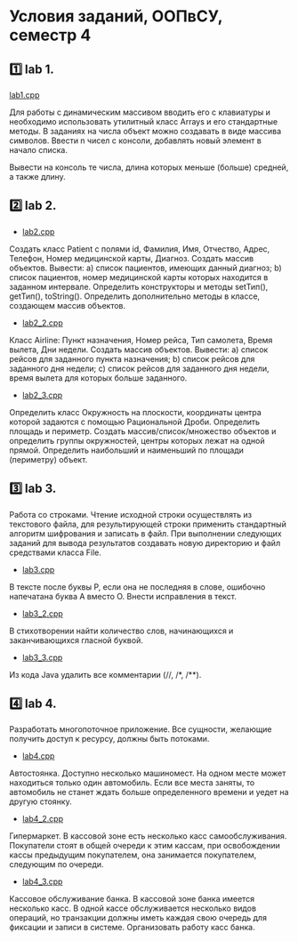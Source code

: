 # Условия заданий, ООПвСУ, семестр 4

## 1️⃣ lab 1.

[lab1.cpp](lab1.cpp)

Для работы с динамическим массивом вводить его с клавиатуры и необходимо использовать утилитный класс Arrays и его стандартные методы. В заданиях на числа объект можно создавать в виде массива символов. Ввести n чисел с консоли, добавлять новый элемент в начало списка.

Вывести на консоль те числа, длина которых меньше (больше) средней, а также длину.

## 2️⃣ lab 2.

- [lab2.cpp](lab2.cpp)

Создать класс Patient с полями id, Фамилия, Имя, Отчество, Адрес, Телефон, Номер медицинской карты, Диагноз. Создать массив объектов. Вывести: a) список пациентов, имеющих данный диагноз; b) список пациентов, номер медицинской карты которых находится в заданном интервале. Определить конструкторы и методы setТип(), getТип(), toString(). Определить дополнительно методы в классе, создающем массив объектов.

- [lab2_2.cpp](lab2_1.cpp)

 Класс Airline: Пункт назначения, Номер рейса, Тип самолета, Время вылета, Дни недели. Создать массив объектов. Вывести: a) список рейсов для заданного пункта назначения; b) список рейсов для заданного дня недели; c) список рейсов для заданного дня недели, время вылета для которых больше заданного.

- [lab2_3.cpp](lab2_3.cpp)

Определить класс Окружность на плоскости, координаты центра которой задаются с помощью Рациональной Дроби. Определить площадь и периметр. Создать массив/список/множество объектов и определить группы окружностей, центры которых лежат на одной прямой. Определить наибольший и наименьший по площади (периметру) объект.

## 3️⃣ lab 3.

Работа со строками. Чтение исходной строки осуществлять из текстового файла, для результирующей строки применить стандартный алгоритм шифрования и записать в файл. При выполнении следующих заданий для вывода результатов создавать новую директорию и файл средствами класса File.

- [lab3.cpp](lab3.cpp)

В тексте после буквы Р, если она не последняя в слове, ошибочно напечатана буква А вместо О. Внести исправления в текст.

- [lab3_2.cpp](lab3_2.cpp)

В стихотворении найти количество слов, начинающихся и заканчивающихся гласной буквой.

- [lab3_3.cpp](lab3_3.cpp)

Из кода Java удалить все комментарии (//, /*, /**).

## 4️⃣ lab 4.

Разработать многопоточное приложение. Все сущности, желающие получить доступ к ресурсу, должны быть потоками.

- [lab4.cpp](lab4.cpp)

Автостоянка. Доступно несколько машиномест. На одном месте может находиться только один автомобиль. Если все места заняты, то автомобиль не станет ждать больше определенного времени и уедет на другую стоянку.

- [lab4_2.cpp](lab4_2.cpp)

Гипермаркет. В кассовой зоне есть несколько касс самообслуживания. Покупатели стоят в общей очереди к этим кассам, при освобождении кассы предыдущим покупателем, она занимается покупателем, следующим по очереди.

- [lab4_3.cpp](lab4_3.cpp)

Кассовое обслуживание банка. В кассовой зоне банка имеется несколько касс. В одной кассе обслуживается несколько видов операций, но транзакции должны иметь каждая свою очередь для фиксации и записи в системе. Организовать работу касс банка.
